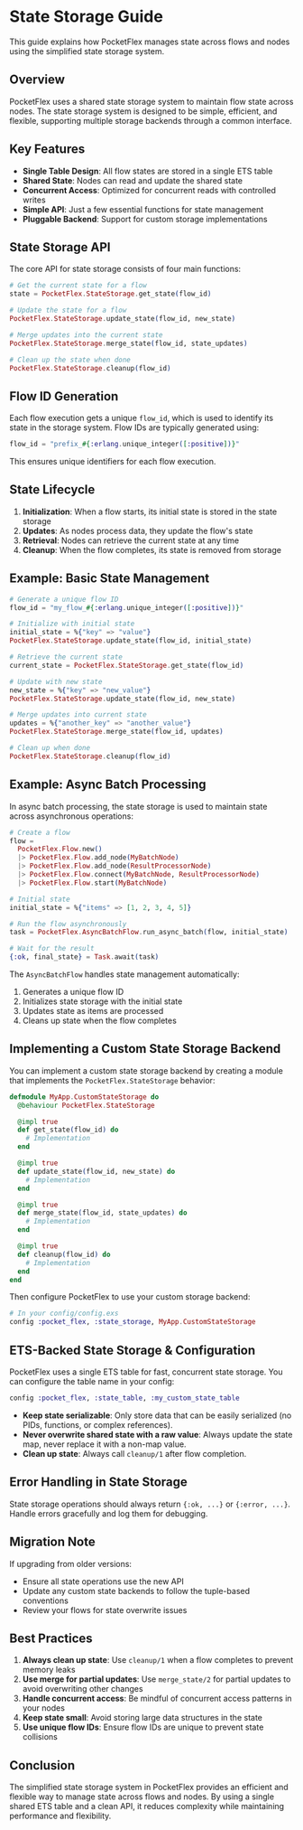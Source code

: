 # State Storage Guide

This guide explains how PocketFlex manages state across flows and nodes using the simplified state storage system.

## Overview

PocketFlex uses a shared state storage system to maintain flow state across nodes. The state storage system is designed to be simple, efficient, and flexible, supporting multiple storage backends through a common interface.

## Key Features

- **Single Table Design**: All flow states are stored in a single ETS table
- **Shared State**: Nodes can read and update the shared state
- **Concurrent Access**: Optimized for concurrent reads with controlled writes
- **Simple API**: Just a few essential functions for state management
- **Pluggable Backend**: Support for custom storage implementations

## State Storage API

The core API for state storage consists of four main functions:

```elixir
# Get the current state for a flow
state = PocketFlex.StateStorage.get_state(flow_id)

# Update the state for a flow
PocketFlex.StateStorage.update_state(flow_id, new_state)

# Merge updates into the current state
PocketFlex.StateStorage.merge_state(flow_id, state_updates)

# Clean up the state when done
PocketFlex.StateStorage.cleanup(flow_id)
```

## Flow ID Generation

Each flow execution gets a unique `flow_id`, which is used to identify its state in the storage system. Flow IDs are typically generated using:

```elixir
flow_id = "prefix_#{:erlang.unique_integer([:positive])}"
```

This ensures unique identifiers for each flow execution.

## State Lifecycle

1. **Initialization**: When a flow starts, its initial state is stored in the state storage
2. **Updates**: As nodes process data, they update the flow's state
3. **Retrieval**: Nodes can retrieve the current state at any time
4. **Cleanup**: When the flow completes, its state is removed from storage

## Example: Basic State Management

```elixir
# Generate a unique flow ID
flow_id = "my_flow_#{:erlang.unique_integer([:positive])}"

# Initialize with initial state
initial_state = %{"key" => "value"}
PocketFlex.StateStorage.update_state(flow_id, initial_state)

# Retrieve the current state
current_state = PocketFlex.StateStorage.get_state(flow_id)

# Update with new state
new_state = %{"key" => "new_value"}
PocketFlex.StateStorage.update_state(flow_id, new_state)

# Merge updates into current state
updates = %{"another_key" => "another_value"}
PocketFlex.StateStorage.merge_state(flow_id, updates)

# Clean up when done
PocketFlex.StateStorage.cleanup(flow_id)
```

## Example: Async Batch Processing

In async batch processing, the state storage is used to maintain state across asynchronous operations:

```elixir
# Create a flow
flow =
  PocketFlex.Flow.new()
  |> PocketFlex.Flow.add_node(MyBatchNode)
  |> PocketFlex.Flow.add_node(ResultProcessorNode)
  |> PocketFlex.Flow.connect(MyBatchNode, ResultProcessorNode)
  |> PocketFlex.Flow.start(MyBatchNode)

# Initial state
initial_state = %{"items" => [1, 2, 3, 4, 5]}

# Run the flow asynchronously
task = PocketFlex.AsyncBatchFlow.run_async_batch(flow, initial_state)

# Wait for the result
{:ok, final_state} = Task.await(task)
```

The `AsyncBatchFlow` handles state management automatically:

1. Generates a unique flow ID
2. Initializes state storage with the initial state
3. Updates state as items are processed
4. Cleans up state when the flow completes

## Implementing a Custom State Storage Backend

You can implement a custom state storage backend by creating a module that implements the `PocketFlex.StateStorage` behavior:

```elixir
defmodule MyApp.CustomStateStorage do
  @behaviour PocketFlex.StateStorage

  @impl true
  def get_state(flow_id) do
    # Implementation
  end

  @impl true
  def update_state(flow_id, new_state) do
    # Implementation
  end

  @impl true
  def merge_state(flow_id, state_updates) do
    # Implementation
  end

  @impl true
  def cleanup(flow_id) do
    # Implementation
  end
end
```

Then configure PocketFlex to use your custom storage backend:

```elixir
# In your config/config.exs
config :pocket_flex, :state_storage, MyApp.CustomStateStorage
```

## ETS-Backed State Storage & Configuration

PocketFlex uses a single ETS table for fast, concurrent state storage. You can configure the table name in your config:

```elixir
config :pocket_flex, :state_table, :my_custom_state_table
```

- **Keep state serializable**: Only store data that can be easily serialized (no PIDs, functions, or complex references).
- **Never overwrite shared state with a raw value**: Always update the state map, never replace it with a non-map value.
- **Clean up state**: Always call `cleanup/1` after flow completion.

## Error Handling in State Storage

State storage operations should always return `{:ok, ...}` or `{:error, ...}`. Handle errors gracefully and log them for debugging.

## Migration Note

If upgrading from older versions:
- Ensure all state operations use the new API
- Update any custom state backends to follow the tuple-based conventions
- Review your flows for state overwrite issues

## Best Practices

1. **Always clean up state**: Use `cleanup/1` when a flow completes to prevent memory leaks
2. **Use merge for partial updates**: Use `merge_state/2` for partial updates to avoid overwriting other changes
3. **Handle concurrent access**: Be mindful of concurrent access patterns in your nodes
4. **Keep state small**: Avoid storing large data structures in the state
5. **Use unique flow IDs**: Ensure flow IDs are unique to prevent state collisions

## Conclusion

The simplified state storage system in PocketFlex provides an efficient and flexible way to manage state across flows and nodes. By using a single shared ETS table and a clean API, it reduces complexity while maintaining performance and flexibility.
